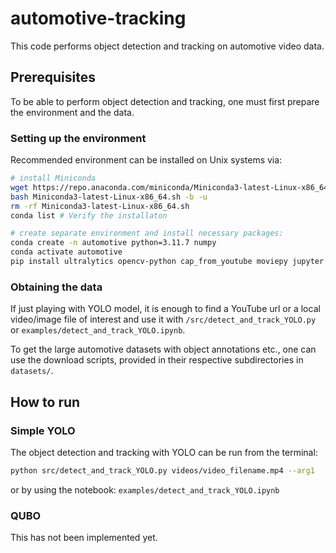 # automotive-tracking

This code performs object detection and tracking on automotive video data.

## Prerequisites

To be able to perform object detection and tracking, one must first prepare the environment and the data.

### Setting up the environment

Recommended environment can be installed on Unix systems via:
  ```bash
  # install Miniconda
  wget https://repo.anaconda.com/miniconda/Miniconda3-latest-Linux-x86_64.sh
  bash Miniconda3-latest-Linux-x86_64.sh -b -u
  rm -rf Miniconda3-latest-Linux-x86_64.sh
  conda list # Verify the installaton

  # create separate environment and install necessary packages:
  conda create -n automotive python=3.11.7 numpy
  conda activate automotive
  pip install ultralytics opencv-python cap_from_youtube moviepy jupyter matplotlib pandas
  ```

### Obtaining the data

If just playing with YOLO model, it is enough to find a YouTube url or a local video/image file of interest and use it with `/src/detect_and_track_YOLO.py` or `examples/detect_and_track_YOLO.ipynb`.

To get the large automotive datasets with object annotations etc., one can use the download scripts, provided in their respective subdirectories in `datasets/`.


## How to run

### Simple YOLO

The object detection and tracking with YOLO can be run from the terminal:
```bash
python src/detect_and_track_YOLO.py videos/video_filename.mp4 --arg1
```

or by using the notebook: `examples/detect_and_track_YOLO.ipynb`

### QUBO

This has not been implemented yet.

